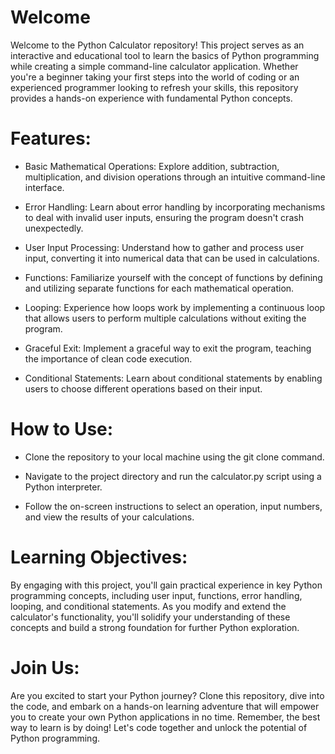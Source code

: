 # Welcome

Welcome to the Python Calculator repository! This project serves as an interactive and educational tool to learn the basics of Python programming while creating a simple command-line calculator application. Whether you're a beginner taking your first steps into the world of coding or an experienced programmer looking to refresh your skills, this repository provides a hands-on experience with fundamental Python concepts.

# Features:

- Basic Mathematical Operations: Explore addition, subtraction, multiplication, and division operations through an intuitive command-line interface.

- Error Handling: Learn about error handling by incorporating mechanisms to deal with invalid user inputs, ensuring the program doesn't crash unexpectedly.

- User Input Processing: Understand how to gather and process user input, converting it into numerical data that can be used in calculations.

- Functions: Familiarize yourself with the concept of functions by defining and utilizing separate functions for each mathematical operation.

- Looping: Experience how loops work by implementing a continuous loop that allows users to perform multiple calculations without exiting the program.

- Graceful Exit: Implement a graceful way to exit the program, teaching the importance of clean code execution.

- Conditional Statements: Learn about conditional statements by enabling users to choose different operations based on their input.

# How to Use:

- Clone the repository to your local machine using the git clone command.

- Navigate to the project directory and run the calculator.py script using a Python interpreter.

- Follow the on-screen instructions to select an operation, input numbers, and view the results of your calculations.

# Learning Objectives:

By engaging with this project, you'll gain practical experience in key Python programming concepts, including user input, functions, error handling, looping, and conditional statements. As you modify and extend the calculator's functionality, you'll solidify your understanding of these concepts and build a strong foundation for further Python exploration.

# Join Us:

Are you excited to start your Python journey? Clone this repository, dive into the code, and embark on a hands-on learning adventure that will empower you to create your own Python applications in no time. Remember, the best way to learn is by doing! Let's code together and unlock the potential of Python programming.
